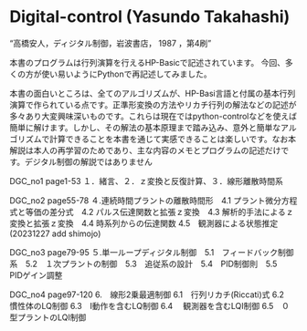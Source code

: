 # Digital-control (Yasundo Takahashi)
“高橋安人，ディジタル制御，岩波書店， 1987 ，第4刷”


本書のプログラムは行列演算を行えるHP-Basicで記述されています。
今回、多くの方が使い易いようにPythonで再記述してみました。

本書の面白いところは、全てのアルゴリズムが、HP-Basi言語と付属の基本行列演算で作られている点です。正準形変換の方法やリカチ行列の解法などの記述が多々あり大変興味深いものです。これらは現在ではpython-controlなどを使えば簡単に解けます。しかし、その解法の基本原理まで踏み込み、意外と簡単なアルゴリズムで計算できることを本書を通じて実感できることは楽しいです。なお本解説は本人の再学習のためであり、主な内容のメモとプログラムの記述だけです。デジタル制御の解説ではありません


DGC_no1 page1-53
１．緒言、２．ｚ変換と反復計算、３．線形離散時間系
  
DGC_no2 page55-78
４.連続時間プラントの離散時間形　4.1 プラント微分方程式と等価の差分式　4.2 パルス伝達関数と拡張ｚ変換　4.3 解析的手法によるｚ変換と拡張ｚ変換　4.4 時系列からの伝達関数 4.5　観測器による状態推定
(20231227 add shimojo)

  
DGC_no3 page79-95
５.単一ループディジタル制御　5.1　フィードバック制御系　5.2　１次プラントの制御　5.3　追従系の設計　5.4　PID制御則　5.5　PIDゲイン調整


DGC_no4 page97-120
6.　線形2乗最適制御 6.1　行列リカチ(Riccati)式 6.2　慣性体のLQ制御 6.3　I動作を含むLQ制御 6.4　 観測器を含むLQI制御 6.5　０型プラントのLQI制御






